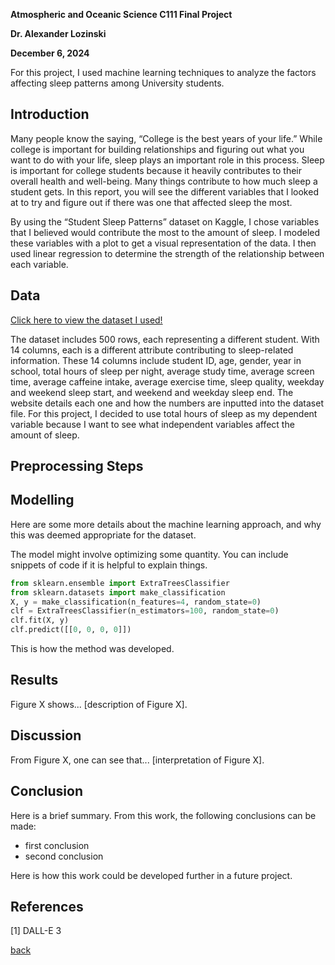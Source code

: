**Atmospheric and Oceanic Science C111 Final Project** 

**Dr. Alexander Lozinski**

**December 6, 2024**

For this project, I used machine learning techniques to analyze the factors affecting sleep patterns among University students.
## Introduction 

Many people know the saying, “College is the best years of your life.” While college is important for building relationships and figuring out what you want to do with your life, sleep plays an important role in this process. Sleep is important for college students because it heavily contributes to their overall health and well-being. Many things contribute to how much sleep a student gets. In this report, you will see the different variables that I looked at to try and figure out if there was one that affected sleep the most.

By using the “Student Sleep Patterns” dataset on Kaggle, I chose variables that I believed would contribute the most to the amount of sleep. I modeled these variables with a plot to get a visual representation of the data. I then used linear regression to determine the strength of the relationship between each variable. 



## Data
[Click here to view the dataset I used!](https://www.kaggle.com/datasets/arsalanjamal002/student-sleep-patterns/data)

The dataset includes 500 rows, each representing a different student. With 14 columns, each is a different attribute contributing to sleep-related information. These 14 columns include student ID, age, gender, year in school, total hours of sleep per night, average study time, average screen time, average caffeine intake, average exercise time, sleep quality, weekday and weekend sleep start, and weekend and weekday sleep end. The website details each one and how the numbers are inputted into the dataset file. For this project, I decided to use total hours of sleep as my dependent variable because I want to see what independent variables affect the amount of sleep.



## Preprocessing Steps
## Modelling

Here are some more details about the machine learning approach, and why this was deemed appropriate for the dataset. 

The model might involve optimizing some quantity. You can include snippets of code if it is helpful to explain things.

```python
from sklearn.ensemble import ExtraTreesClassifier
from sklearn.datasets import make_classification
X, y = make_classification(n_features=4, random_state=0)
clf = ExtraTreesClassifier(n_estimators=100, random_state=0)
clf.fit(X, y)
clf.predict([[0, 0, 0, 0]])
```

This is how the method was developed.

## Results

Figure X shows... [description of Figure X].

## Discussion

From Figure X, one can see that... [interpretation of Figure X].

## Conclusion

Here is a brief summary. From this work, the following conclusions can be made:
* first conclusion
* second conclusion

Here is how this work could be developed further in a future project.

## References
[1] DALL-E 3

[back](./)


